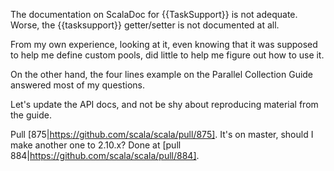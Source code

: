 The documentation on ScalaDoc for {{TaskSupport}} is not adequate. Worse, the {{tasksupport}} getter/setter is not documented at all.

From my own experience, looking at it, even knowing that it was supposed to help me define custom pools, did little to help me figure out how to use it.

On the other hand, the four lines example on the Parallel Collection Guide answered most of my questions.

Let's update the API docs, and not be shy about reproducing material from the guide.

Pull [875|https://github.com/scala/scala/pull/875]. It's on master, should I make another one to 2.10.x?
Done at [pull 884|https://github.com/scala/scala/pull/884].
